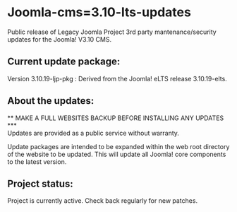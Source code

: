 # Joomla-cms=3.10-lts-updates
Public release of Legacy Joomla Project 3rd party mantenance/security updates for the Joomla! V3.10 CMS.

## Current update package:
Version 3.10.19-ljp-pkg : Derived from the Joomla! eLTS release 3.10.19-elts.

## About the updates:
** MAKE A FULL WEBSITES BACKUP BEFORE INSTALLING ANY UPDATES  ***<br>
Updates are provided as a public service without warranty. 

Update packages are intended to be expanded within the web root directory of the website to be updated. This will update all Joomla! core components to the latest version.

## Project status:
Project is currently active. Check back regularly for new patches.
